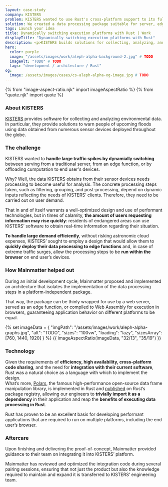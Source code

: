 ```yaml
---
layout: case-study
company: KISTERS
problem: KISTERS wanted to use Rust's cross-platform support to its full potential.
solution: We created a data processing package suitable for server, edge, and WASM.
tags: Launch your idea
title: Dynamically switching execution platforms with Rust | Work
displayTitle: "Dynamically switching execution platforms with Rust"
description: <p>KISTERS builds solutions for collecting, analyzing, and providing information based on environmental data.</p><p>The department we’ve been working with provides software that can help warn people of upcoming floods using data obtained from numerous sensor devices deployed throughout the globe.</p>
hero:
  color: purple
  image: "/assets/images/work/aleph-alpha-background-2.jpg" # TODO
  imageAlt: "TODO" # TODO
  tags: "development / architecture / Rust"
og:
  image: /assets/images/cases/cs-aleph-alpha-og-image.jpg # TODO
---
```


{% from "image-aspect-ratio.njk" import imageAspectRatio %} {% from "quote.njk" import quote %}

<div class="case-study__section">
  <h3 class="case-study__heading">About KISTERS</h3>
  <div class="case-study__text">
    <p><a href="http://kisters.eu/">KISTERS</a> provides software for collecting and analyzing environmental data.<br>
      In particular, they provide solutions to warn people of upcoming floods using data obtained from numerous sensor devices deployed throughout the globe.</p>
  </div>
</div>

<div class="case-study__section">
  <h3 class="case-study__heading">The challenge</h3>
    <div class="case-study__text">
      <p>KISTERS wanted to <strong>handle large traffic spikes by dynamially switching</strong> between serving from a traditional server, from an edge function, or by offloading cumputation to end user's devices.</p>
      <p>Why? Well, the data KISTERS obtains from their sensor devices needs processing to become useful for analysis. The concrete processing steps taken, such as filtering, grouping, and post-processing, depend on dynamic inputs reflecting the needs of KISTERS’ clients. Therefore, they need to be carried out on user demand.</p>
      <p>That in and of itself warrants a well-optimized design and use of performant technologies, but in times of calamity, <strong>the amount of users requesting information may rise quickly</strong>: residents of endangered areas can use KISTERS’ software to obtain real-time information regarding their situation.</p>
      <p><strong>To handle large demand efficiently</strong>, without risking astronomic cloud expenses, KISTERS’ sought to employ a design that would allow them to <strong>quickly deploy their data processing to edge functions</strong> and, in case of extreme traffic surges, allow the processing steps to be <strong>run within the browser</strong> on end user’s devices.</p>
    </div>
</div>

<div class="case-study__section">
  <h3 class="case-study__heading">How Mainmatter helped out</h3>
    <div class="case-study__text">
        <p>During an initial development cycle, Mainmatter proposed and implemented an architecture that isolates the implementation of the data processing steps in a platform-independent package.<p>
        <p>That way, the package can be thinly wrapped for use by a web server, served as an edge function, or compiled to Web Assembly for execution in browsers, guaranteeing application behavior on different platforms to be equal.</p>
    </div>
</div>

<section class="mt-5">
        <!-- TODO add image for KISTERS -->
        {% set imageData = {
          "imgPath": "/assets/images/work/aleph-alpha-graphs.jpg",
          "alt": "TODO",
          "sizes": "100vw",
          "loading": "lazy",
          "sizesArray": [760, 1440, 1920]
        } %}
        {{ imageAspectRatio(imageData, "32/13", "35/19") }}
</section>

<div class="case-study__section">
  <h3 class="case-study__heading">Technology</h3>
    <div class="case-study__text">
      <p></p>
      <p>Given the requirements of <strong>efficiency, high availability, cross-platform code sharing</strong>, and the need for <strong>integration with their current software</strong>, Rust was a natural choice as a language with which to implement the design.<br>
      What’s more, <a href="https://pola.rs/">Polars</a>, the famous high-performance open-source data frame manipulation library, is implemented in Rust and <a href="https://crates.io/crates/polars">published</a> on Rust’s package registry, allowing our engineers to <strong>trivially import it as a dependency</strong> in their application and reap the <strong>benefits of executing data processing in Rust</strong>.</p>
      <p>Rust has proven to be an excellent basis for developing performant applications that are required to run on multiple platforms, including the end user’s browser.</p>
    </div>
</div>

<div class="case-study__section">
  <h3 class="case-study__heading">Aftercare</h3>
    <div class="case-study__text">
      <p>Upon finishing and delivering the proof-of-concept, Mainmatter provided guidance to their team on integrating it into KISTERS’ platform.</p>
      <p>Mainmatter has reviewed and optimized the integration code during several pairing sessions, ensuring that not just the product but also the knowledge required to maintain and expand it is transferred to KISTERS’ engineering team.</p>
    </div>  
</div>
